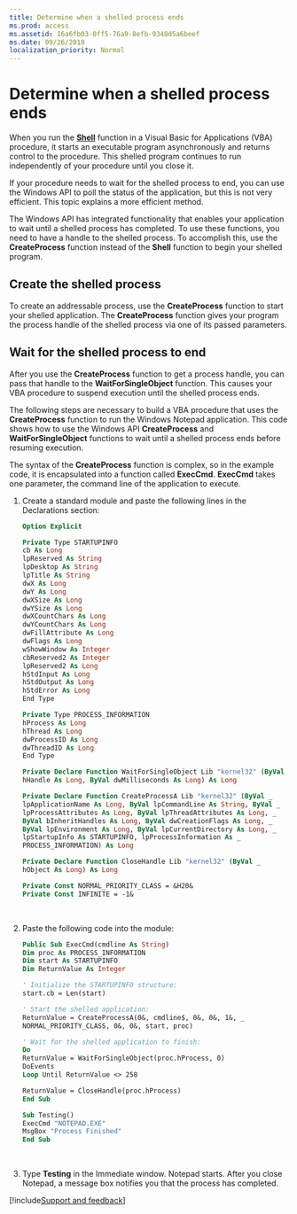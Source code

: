 ```yaml
---
title: Determine when a shelled process ends
ms.prod: access
ms.assetid: 16a6fb03-0ff5-76a9-8efb-9348d5a6beef
ms.date: 09/26/2018
localization_priority: Normal
---
```



# Determine when a shelled process ends

When you run the **[Shell](../../../language/reference/User-Interface-Help/shell-function.md)** function in a Visual Basic for Applications (VBA) procedure, it starts an executable program asynchronously and returns control to the procedure. This shelled program continues to run independently of your procedure until you close it.

If your procedure needs to wait for the shelled process to end, you can use the Windows API to poll the status of the application, but this is not very efficient. This topic explains a more efficient method. 

The Windows API has integrated functionality that enables your application to wait until a shelled process has completed. To use these functions, you need to have a handle to the shelled process. To accomplish this, use the **CreateProcess** function instead of the **Shell** function to begin your shelled program.


## Create the shelled process

To create an addressable process, use the **CreateProcess** function to start your shelled application. The **CreateProcess** function gives your program the process handle of the shelled process via one of its passed parameters.


## Wait for the shelled process to end

After you use the **CreateProcess** function to get a process handle, you can pass that handle to the **WaitForSingleObject** function. This causes your VBA procedure to suspend execution until the shelled process ends.

The following steps are necessary to build a VBA procedure that uses the **CreateProcess** function to run the Windows Notepad application. This code shows how to use the Windows API **CreateProcess** and **WaitForSingleObject** functions to wait until a shelled process ends before resuming execution.

The syntax of the **CreateProcess** function is complex, so in the example code, it is encapsulated into a function called **ExecCmd**. **ExecCmd** takes one parameter, the command line of the application to execute.

1. Create a standard module and paste the following lines in the Declarations section: 

    ```vb
    Option Explicit 
    
    Private Type STARTUPINFO 
    cb As Long 
    lpReserved As String 
    lpDesktop As String 
    lpTitle As String 
    dwX As Long 
    dwY As Long 
    dwXSize As Long 
    dwYSize As Long 
    dwXCountChars As Long 
    dwYCountChars As Long 
    dwFillAttribute As Long 
    dwFlags As Long 
    wShowWindow As Integer 
    cbReserved2 As Integer 
    lpReserved2 As Long 
    hStdInput As Long 
    hStdOutput As Long 
    hStdError As Long 
    End Type 
    
    Private Type PROCESS_INFORMATION 
    hProcess As Long 
    hThread As Long 
    dwProcessID As Long 
    dwThreadID As Long 
    End Type 
    
    Private Declare Function WaitForSingleObject Lib "kernel32" (ByVal _ 
    hHandle As Long, ByVal dwMilliseconds As Long) As Long 
    
    Private Declare Function CreateProcessA Lib "kernel32" (ByVal _ 
    lpApplicationName As Long, ByVal lpCommandLine As String, ByVal _ 
    lpProcessAttributes As Long, ByVal lpThreadAttributes As Long, _ 
    ByVal bInheritHandles As Long, ByVal dwCreationFlags As Long, _ 
    ByVal lpEnvironment As Long, ByVal lpCurrentDirectory As Long, _ 
    lpStartupInfo As STARTUPINFO, lpProcessInformation As _ 
    PROCESS_INFORMATION) As Long 
    
    Private Declare Function CloseHandle Lib "kernel32" (ByVal _ 
    hObject As Long) As Long 
    
    Private Const NORMAL_PRIORITY_CLASS = &H20& 
    Private Const INFINITE = -1& 

    ```

    <br/>

2. Paste the following code into the module:

    ```vb
    Public Sub ExecCmd(cmdline As String) 
    Dim proc As PROCESS_INFORMATION 
    Dim start As STARTUPINFO 
    Dim ReturnValue As Integer 
    
    ' Initialize the STARTUPINFO structure: 
    start.cb = Len(start) 
    
    ' Start the shelled application: 
    ReturnValue = CreateProcessA(0&, cmdline$, 0&, 0&, 1&, _ 
    NORMAL_PRIORITY_CLASS, 0&, 0&, start, proc) 
    
    ' Wait for the shelled application to finish: 
    Do 
    ReturnValue = WaitForSingleObject(proc.hProcess, 0) 
    DoEvents 
    Loop Until ReturnValue <> 258 
    
    ReturnValue = CloseHandle(proc.hProcess) 
    End Sub 
    
    Sub Testing() 
    ExecCmd "NOTEPAD.EXE" 
    MsgBox "Process Finished" 
    End Sub
    ```

    <br/>

3. Type **Testing** in the Immediate window. Notepad starts. After you close Notepad, a message box notifies you that the process has completed.

[!include[Support and feedback](~/includes/feedback-boilerplate.md)]
